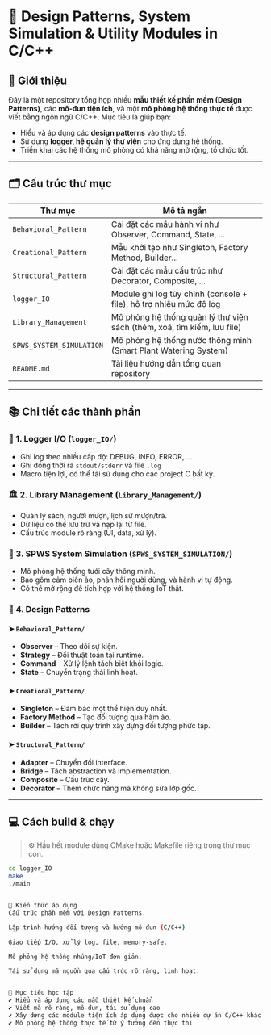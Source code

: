 # 🎯 Design Patterns, System Simulation & Utility Modules in C/C++

## 📌 Giới thiệu

Đây là một repository tổng hợp nhiều **mẫu thiết kế phần mềm (Design Patterns)**, các **mô-đun tiện ích**, và một **mô phỏng hệ thống thực tế** được viết bằng ngôn ngữ C/C++. Mục tiêu là giúp bạn:

- Hiểu và áp dụng các **design patterns** vào thực tế.
- Sử dụng **logger, hệ quản lý thư viện** cho ứng dụng hệ thống.
- Triển khai các hệ thống mô phỏng có khả năng mở rộng, tổ chức tốt.

---

## 🗂️ Cấu trúc thư mục

| Thư mục                     | Mô tả ngắn                                                                 |
|-----------------------------|----------------------------------------------------------------------------|
| `Behavioral_Pattern`        | Cài đặt các mẫu hành vi như Observer, Command, State, ...       |
| `Creational_Pattern`        | Mẫu khởi tạo như Singleton, Factory Method,  Builder...  |
| `Structural_Pattern`        | Cài đặt các mẫu cấu trúc như  Decorator, Composite, ...   |
| `logger_IO`                 | Module ghi log tùy chỉnh (console + file), hỗ trợ nhiều mức độ log        |
| `Library_Management`        | Mô phỏng hệ thống quản lý thư viện sách (thêm, xoá, tìm kiếm, lưu file)   |
| `SPWS_SYSTEM_SIMULATION`    | Mô phỏng hệ thống nước thông minh (Smart Plant Watering System)           |
| `README.md`                 | Tài liệu hướng dẫn tổng quan repository                                   |

---

## 📚 Chi tiết các thành phần

### 🔧 1. Logger I/O (`logger_IO/`)
- Ghi log theo nhiều cấp độ: DEBUG, INFO, ERROR, ...
- Ghi đồng thời ra `stdout/stderr` và file `.log`
- Macro tiện lợi, có thể tái sử dụng cho các project C bất kỳ.

### 🏛️ 2. Library Management (`Library_Management/`)
- Quản lý sách, người mượn, lịch sử mượn/trả.
- Dữ liệu có thể lưu trữ và nạp lại từ file.
- Cấu trúc module rõ ràng (UI, data, xử lý).

### 🌿 3. SPWS System Simulation (`SPWS_SYSTEM_SIMULATION/`)
- Mô phỏng hệ thống tưới cây thông minh.
- Bao gồm cảm biến ảo, phản hồi người dùng, và hành vi tự động.
- Có thể mở rộng để tích hợp với hệ thống IoT thật.

### 🧱 4. Design Patterns
#### ➤ `Behavioral_Pattern/`
- **Observer** – Theo dõi sự kiện.
- **Strategy** – Đổi thuật toán tại runtime.
- **Command** – Xử lý lệnh tách biệt khỏi logic.
- **State** – Chuyển trạng thái linh hoạt.

#### ➤ `Creational_Pattern/`
- **Singleton** – Đảm bảo một thể hiện duy nhất.
- **Factory Method** – Tạo đối tượng qua hàm ảo.
- **Builder** – Tách rời quy trình xây dựng đối tượng phức tạp.

#### ➤ `Structural_Pattern/`
- **Adapter** – Chuyển đổi interface.
- **Bridge** – Tách abstraction và implementation.
- **Composite** – Cấu trúc cây.
- **Decorator** – Thêm chức năng mà không sửa lớp gốc.

---

## 💻 Cách build & chạy

> ⚙️ Hầu hết module dùng CMake hoặc Makefile riêng trong thư mục con.

```bash
cd logger_IO
make
./main


🧠 Kiến thức áp dụng
Cấu trúc phần mềm với Design Patterns.

Lập trình hướng đối tượng và hướng mô-đun (C/C++)

Giao tiếp I/O, xử lý log, file, memory-safe.

Mô phỏng hệ thống nhúng/IoT đơn giản.

Tái sử dụng mã nguồn qua cấu trúc rõ ràng, linh hoạt.


🎯 Mục tiêu học tập
✔️ Hiểu và áp dụng các mẫu thiết kế chuẩn
✔️ Viết mã rõ ràng, mô-đun, tái sử dụng cao
✔️ Xây dựng các module tiện ích áp dụng được cho nhiều dự án C/C++ khác
✔️ Mô phỏng hệ thống thực tế từ ý tưởng đến thực thi